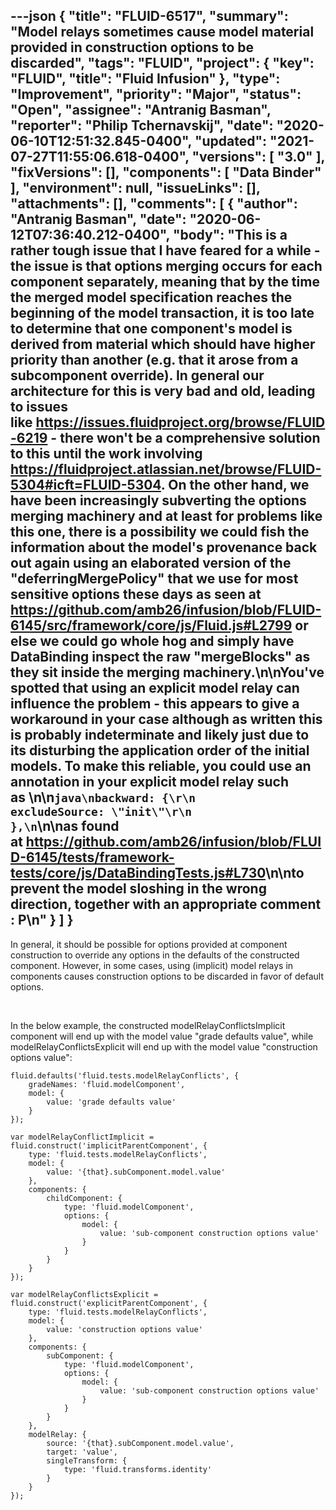 ---json
{
  "title": "FLUID-6517",
  "summary": "Model relays sometimes cause model material provided in construction options to be discarded",
  "tags": "FLUID",
  "project": {
    "key": "FLUID",
    "title": "Fluid Infusion"
  },
  "type": "Improvement",
  "priority": "Major",
  "status": "Open",
  "assignee": "Antranig Basman",
  "reporter": "Philip Tchernavskij",
  "date": "2020-06-10T12:51:32.845-0400",
  "updated": "2021-07-27T11:55:06.618-0400",
  "versions": [
    "3.0"
  ],
  "fixVersions": [],
  "components": [
    "Data Binder"
  ],
  "environment": null,
  "issueLinks": [],
  "attachments": [],
  "comments": [
    {
      "author": "Antranig Basman",
      "date": "2020-06-12T07:36:40.212-0400",
      "body": "This is a rather tough issue that I have feared for a while - the issue is that options merging occurs for each component separately, meaning that by the time the merged model specification reaches the beginning of the model transaction, it is too late to determine that one component's model is derived from material which should have higher priority than another (e.g. that it arose from a subcomponent override). In general our architecture for this is very bad and old, leading to issues like <https://issues.fluidproject.org/browse/FLUID-6219> - there won't be a comprehensive solution to this until the work involving <https://fluidproject.atlassian.net/browse/FLUID-5304#icft=FLUID-5304>. On the other hand, we have been increasingly subverting the options merging machinery and at least for problems like this one, there is a possibility we could fish the information about the model's provenance back out again using an elaborated version of the \"deferringMergePolicy\" that we use for most sensitive options these days as seen at <https://github.com/amb26/infusion/blob/FLUID-6145/src/framework/core/js/Fluid.js#L2799> or else we could go whole hog and simply have DataBinding inspect the raw \"mergeBlocks\" as they sit inside the merging machinery.\n\nYou've spotted that using an explicit model relay can influence the problem - this appears to give a workaround in your case although as written this is probably indeterminate and likely just due to its disturbing the application order of the initial models. To make this reliable, you could use an annotation in your explicit model relay such as \n\n```java\nbackward: {\r\n                excludeSource: \"init\"\r\n            },\n```\n\nas found at <https://github.com/amb26/infusion/blob/FLUID-6145/tests/framework-tests/core/js/DataBindingTests.js#L730>\n\nto prevent the model sloshing in the wrong direction, together with an appropriate comment : P\n"
    }
  ]
}
---
In general, it should be possible for options provided at component construction to override any options in the defaults of the constructed component. However, in some cases, using (implicit) model relays in components causes construction options to be discarded in favor of default options.

 

In the below example, the constructed modelRelayConflictsImplicit component will end up with the model value "grade defaults value", while modelRelayConflictsExplicit will end up with the model value "construction options value":

```
fluid.defaults('fluid.tests.modelRelayConflicts', {
    gradeNames: 'fluid.modelComponent',
    model: {
        value: 'grade defaults value'
    }
});

var modelRelayConflictImplicit = fluid.construct('implicitParentComponent', {
    type: 'fluid.tests.modelRelayConflicts',
    model: {
        value: '{that}.subComponent.model.value'
    },
    components: {
        childComponent: {
            type: 'fluid.modelComponent',
            options: {
                model: {
                    value: 'sub-component construction options value'
                }
            }
        }
    }
});

var modelRelayConflictsExplicit = fluid.construct('explicitParentComponent', {
    type: 'fluid.tests.modelRelayConflicts',
    model: {
        value: 'construction options value'
    },
    components: {
        subComponent: {
            type: 'fluid.modelComponent',
            options: {
                model: {
                    value: 'sub-component construction options value'
                }
            }
        }
    },
    modelRelay: {
        source: '{that}.subComponent.model.value',
        target: 'value',
        singleTransform: {
            type: 'fluid.transforms.identity'
        }
    }
});
```

        